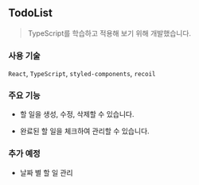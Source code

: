 ## TodoList

> TypeScript를 학습하고 적용해 보기 위해 개발했습니다.

### 사용 기술

`React`, `TypeScript`, `styled-components`, `recoil`

### 주요 기능

- 할 일을 생성, 수정, 삭제할 수 있습니다.

- 완료된 할 일을 체크하여 관리할 수 있습니다.

### 추가 예정

- 날짜 별 할 일 관리
